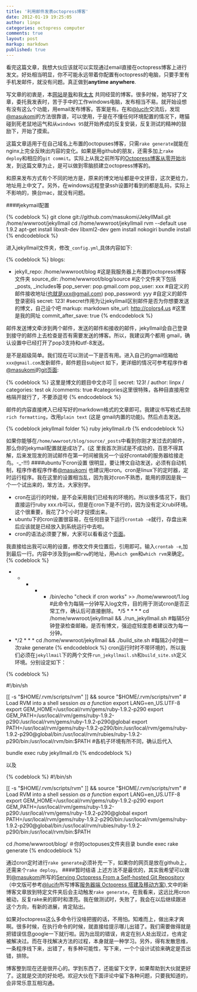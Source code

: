 ```yaml
---
title: '利用邮件发表octopress博客'
date: 2012-01-19 19:25:05
author: linpx
categories: octopress computer
comments: true
layout: post
markup: markdown
published: true
---
```

看完这篇文章，我想大伙应该就可以实现通过email直接在octopress博客上进行发文。好处相当明显，你不可能永远带着你配置有octopress的电脑，只要手里有手机发邮件，就没有问题。真正做到**anytime
anywhere**.

写文章的初衷是，本[网站](http://colors4.us)是[我](
http://twitter.com/linpx)和我[太太](http://twitter.com/sourrabbit)
共同经营的博客。很多时候，她写好了文章，委托我发表时，苦于手中的工作windows电脑，发布相当不易。就开始设想有没有这么个功能，用email发布博客。答案是有。在和[@lucifr](
http://twitter.com/lucifr)交流后，发现[@masukomi](http://twitter.com/masukomi)的方法很靠谱，可以使用，于是在不懂任何环境配置的情况下，瞎猫碰到死老鼠地运气和从`windows
95`就开始养成的反复安装，反复测试的精神的鼓励下，开始了摸索。

这篇文章适用于在自己域名上布置的octopuses博客，只需`rake
generate`就能在nginx上完全反映出内容的变化。如果是用github的朋友，还需多加上`rake deploy`和相应的`git
commit`。实际上从我之前所写的[Octopress博客从零开始](http://www.colors4.us/blog/2012/01/08/octopressbo-ke-cong-ling-kai-shi-i)出发，到这篇文章为止，是可以做到零脑损建立octopress博客的。<!--more-->

和原来发布方式有个不同的地方是，原来的博文地址都是中文拼音，这次更给力，地址用上中文了。另外，在windows远程登录ssh设置时看到的都是乱码，实际上不影响的，换台mac，就没有问题。

####jekymail配置

{% codeblock %}
git clone git://github.com/masukomi/JekyllMail.git /home/wwwroot/jekyllmail
cd /home/wwwroot/jekyllmail
rvm --default use 1.9.2
apt-get install libxslt-dev libxml2-dev
gem install nokogiri
bundle install
{% endcodeblock %}

进入jekyllmail文件夹，修改`_config.yml`,具体内容如下:

{% codeblock %}
blogs:
- jekyll_repo: /home/wwwroot/blog     #这是我服务器上布置的octopress博客文件夹
  source_dir: /home/wwwroot/blog/source   #这个文件夹下包括_posts, _includes等
  pop_server: pop.gmail.com
  pop_user: xxx  #自定义的邮件接收地址(也就是xxx@gmail.com)
  pop_password: yyy  #自定义的邮件登录密码
  secret: 123!  #secret作用为让jekyllmail区别邮件是否为你想要发送的博文，自己设个吧
  markup: markdown
  site_url: http://colors4.us  #这里是我的网址
  commit_after_save: true
{% endcodeblock %}

邮件发送博文牵涉到两个邮件，发送的邮件和接收的邮件，jekyllmail会自己登录到接守的邮件上去检查是否有需要发送的博客。所以，我建议两个都用
gmail，确认设置中已经打开了pop3支持和utf-8发送。

是不是超级简单。我们现在可以测试一下是否有用。进入自己的gmail信箱给`xxx@gmail.com`发新邮件，邮件题目subject
如下，更详细的情况可参考程序作者[@masukomi](http://twitter.com/masukomi)的[git页面](
https://github.com/masukomi/JekyllMail):

{% codeblock %}
这里是博文的题目中文亦可 || secret: 123! / author: linpx / categories: test ok /comments: true      #categories这里很特殊，各种目直接用空格隔开就行了，不要添逗号
{% endcodeblock %}

邮件的内容直接拷入已经写好的markdown格式的文章即可。我建议书写格式去除`rich formatting`，改用`plain text` (这是
gmail内置的功能)。然后点击发送。

{% codeblock jekyllmail folder %}
ruby jekyllmail.rb
{% endcodeblock %}

如果你能够在`/home/wwwroot/blog/source/_posts`中看到你刚才发过去的邮件，那么你的jekymail配置就是成功了。(这
里我首次测试是不成功的，百思不得其解，后来发现发的测试邮件在第一时间被我另一个设好crontab的服务器给接走鸟。-_-!!!)
####ubuntu下cron设置
很明显，要让博文自动发送，必须有自动机制，程序作者程序作者[@masukomi](http://twitter.com/masukomi)
也建议用cron。cron是linux下的定时器，定时运行程序。我在这里的设置相当乱，因为我对cron不熟悉，能用的原因是我一个一个试出来的，笨方法，大家别学。

* cron在运行的时候，是不会采用我们已经有的环境的。所以很多情况下，我们直接运行ruby
xxx.rb可以，但是在cron下是不行的，因为没有定义rubi环境。这个很重要，我花了3个小时才捉摸出来。
*    ubuntu下的cron设置很容易，在任何目录下运行`crontab -e`就行，存盘出来后应该就是已经放入到系统运行中去啦。
*    cron的语法必须要了解，大家可以看看这个[页面](https://help.ubuntu.com/community/CronHowto)。

我直接给出我可以用的设置，修改文件夹位置后，引用即可。输入`crontab
-e`,加到最后一行。内容中涉及到`gem`和`rvw`的地址，用`which gem`和`which rvm`来确定。
{% codeblock %}
* * * * * /bin/echo "check if cron works" >> /home/wwwroot/1.log #此命令为每隔一分钟写入log文件，目的用于测试cron是否正常工作，确认后可直接删除。
*/5 * * * * cd /home/wwwroot/jekyllmail && ./run_jekyllmail.sh #每隔5分钟登录检查邮箱，是否有博文，强迫症轻度患者建议改为每一分钟。
* */2 * * * cd /home/wwwroot/jekyllmail && ./build_site.sh   #每隔2小时做一次rake generate
{% endcodeblock %}
cron运行时时不带环境的，所以我们必须在`jekyllmail`下的两个文件`run_jekyllmail.sh`和`build_site.sh`定义环境。分别设定如下：

{% codeblock %}

#!/bin/sh

[[ -s "$HOME/.rvm/scripts/rvm" ]] && source "$HOME/.rvm/scripts/rvm" # Load RVM into a shell session *as a function*
export LANG=en_US.UTF-8
export GEM_HOME=/usr/local/rvm/gems/ruby-1.9.2-p290
export GEM_PATH=/usr/local/rvm/gems/ruby-1.9.2-p290:/usr/local/rvm/gems/ruby-1.9.2-p290@global
export PATH=/usr/local/rvm/gems/ruby-1.9.2-p290/bin:/usr/local/rvm/gems/ruby-1.9.2-p290@global/bin:/usr/local/rvm/rubies/ruby-1.9.2-p290/bin:/usr/local/rvm/bin:$PATH #各机子环境有所不同，确认后代入

bundle exec ruby jekyllmail.rb
{% endcodeblock %}

以及

{% codeblock %}
#!/bin/sh

[[ -s "$HOME/.rvm/scripts/rvm" ]] && source "$HOME/.rvm/scripts/rvm" # Load RVM into a shell session *as a function*
export LANG=en_US.UTF-8
export GEM_HOME=/usr/local/rvm/gems/ruby-1.9.2-p290
export GEM_PATH=/usr/local/rvm/gems/ruby-1.9.2-p290:/usr/local/rvm/gems/ruby-1.9.2-p290@global
export PATH=/usr/local/rvm/gems/ruby-1.9.2-p290/bin:/usr/local/rvm/gems/ruby-1.9.2-p290@global/bin:/usr/local/rvm/rubies/ruby-1.9.2-p290/bin:/usr/local/rvm/bin:$PATH

cd /home/wwwroot/blog/ ＃你的octopuses文件夹目录
bundle exec rake generate
{% endcodeblock %}

通过cron定时进行`rake generate`必须补充一下，如果你的网页是放在github上，还需来个`rake deploy`。
####暂时结语
上述方法不是最优的，其实我希望可以做到[@masukomi](http://twitter.com/masukomi)所写的[Serving Octopress From a Self-hosted Git Repository](
http://weblog.masukomi.org/2011/12/19/serving-octopress-from-a-self-hosted-git-repository/)
（中文版可参考[@lucifr](http://twitter.com/lucifr)所写博客[服务器端 Octopress 搭建及移动方案](
http://lucifr.com/2011/12/21/octopress-on-server-and-portable-scheme/)),文中的新博客文章放到特定文件夹后会主动触发`rake
generate`，在我看来，这远比用cron被动，反复rake来的即时和漂亮。我在做测试时，失败了，我会在以后继续跟进这个方向，有新的进展，肯定贴出。

如果对octopress这么多命令行没啥把握的话，不用怕。知难而上，做出来才爽啊。很多时候，在执行命令的时候，就直接给提示哪儿出错了。我们需要做得就是把错误信息google一下就行啦。因为出现的错误，肯定在别人处出现过，也肯定被解决过。而在寻找解决方法的过程，本身就是一种学习。另外，得有发散思维，一条程序线下来，出错了，有多种可能性，写下来，一个个设计试验来确定是否出错，排除。

博客整到现在还是很开心的。学到东西了，还能留下文字，如果帮助到大伙就更好了。这就是交流的好处吧。欢迎大伙在下面评论中留下各种问题，只要我知道的，会非常乐意互相沟通。
